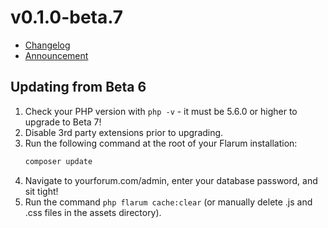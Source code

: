 # v0.1.0-beta.7

- [Changelog](https://github.com/flarum/core/releases/tag/v0.1.0-beta.7)
- [Announcement](https://discuss.flarum.org/d/6341-flarum-v0-1-0-beta-7-released)

## Updating from Beta 6

1. Check your PHP version with `php -v` - it must be 5.6.0 or higher to upgrade to Beta 7!
2. Disable 3rd party extensions prior to upgrading.
3. Run the following command at the root of your Flarum installation:
    ```bash
    composer update
    ```
4. Navigate to yourforum.com/admin, enter your database password, and sit tight!
5. Run the command `php flarum cache:clear` (or manually delete .js and .css files in the assets directory).
